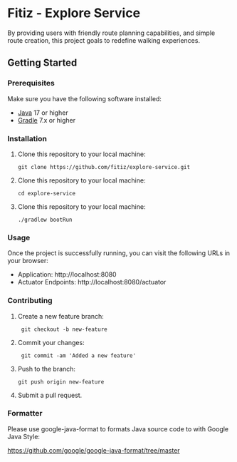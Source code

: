 # Fitiz - Explore Service

By providing users with friendly route planning capabilities, and simple route creation, this project goals to redefine walking experiences.

## Getting Started

### Prerequisites

Make sure you have the following software installed:

- [Java](https://www.oracle.com/java/) 17 or higher
- [Gradle](https://gradle.org/) 7.x or higher

### Installation

1. Clone this repository to your local machine:

   ```shell
   git clone https://github.com/fitiz/explore-service.git

2. Clone this repository to your local machine:

   ```shell   
   cd explore-service

3. Clone this repository to your local machine:

   ```shell
   ./gradlew bootRun

### Usage

Once the project is successfully running, you can visit the following URLs in your browser:

- Application: http://localhost:8080
- Actuator Endpoints: http://localhost:8080/actuator

### Contributing

1. Create a new feature branch:

   ```shell
    git checkout -b new-feature

2. Commit your changes:
   ```shell
    git commit -am 'Added a new feature'

3. Push to the branch:
   ```shell
   git push origin new-feature

4. Submit a pull request.

### Formatter

Please use google-java-format to formats Java source code to with Google Java Style:

https://github.com/google/google-java-format/tree/master